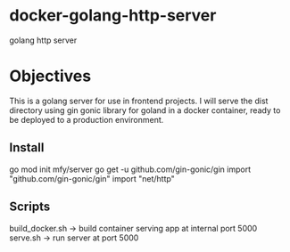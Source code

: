 # docker-golang-http-server

golang http server

# Objectives

This is a golang server for use in frontend projects. I will serve the dist directory using gin gonic library for goland in a docker container, ready to be deployed to a production environment.
## Install

go mod init mfy/server
go get -u github.com/gin-gonic/gin
import "github.com/gin-gonic/gin"
import "net/http"

## Scripts

build_docker.sh -> build container serving app at internal port 5000
serve.sh -> run server at port 5000
